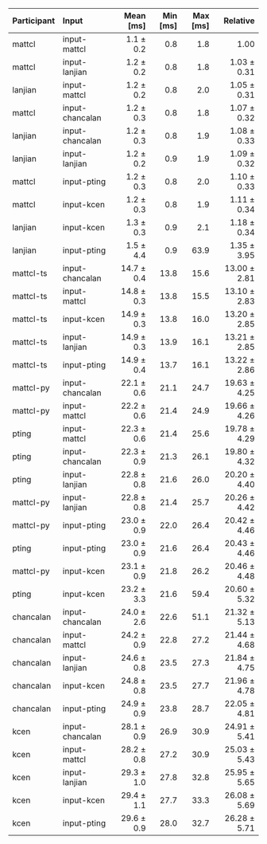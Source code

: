| Participant | Input | Mean [ms] | Min [ms] | Max [ms] | Relative |
|:---|:---|---:|---:|---:|---:|
| mattcl | input-mattcl | 1.1 ± 0.2 | 0.8 | 1.8 | 1.00 |
| mattcl | input-lanjian | 1.2 ± 0.2 | 0.8 | 1.8 | 1.03 ± 0.31 |
| lanjian | input-mattcl | 1.2 ± 0.2 | 0.8 | 2.0 | 1.05 ± 0.31 |
| mattcl | input-chancalan | 1.2 ± 0.3 | 0.8 | 1.8 | 1.07 ± 0.32 |
| lanjian | input-chancalan | 1.2 ± 0.3 | 0.8 | 1.9 | 1.08 ± 0.33 |
| lanjian | input-lanjian | 1.2 ± 0.2 | 0.9 | 1.9 | 1.09 ± 0.32 |
| mattcl | input-pting | 1.2 ± 0.3 | 0.8 | 2.0 | 1.10 ± 0.33 |
| mattcl | input-kcen | 1.2 ± 0.3 | 0.8 | 1.9 | 1.11 ± 0.34 |
| lanjian | input-kcen | 1.3 ± 0.3 | 0.9 | 2.1 | 1.18 ± 0.34 |
| lanjian | input-pting | 1.5 ± 4.4 | 0.9 | 63.9 | 1.35 ± 3.95 |
| mattcl-ts | input-chancalan | 14.7 ± 0.4 | 13.8 | 15.6 | 13.00 ± 2.81 |
| mattcl-ts | input-mattcl | 14.8 ± 0.3 | 13.8 | 15.5 | 13.10 ± 2.83 |
| mattcl-ts | input-kcen | 14.9 ± 0.3 | 13.8 | 16.0 | 13.20 ± 2.85 |
| mattcl-ts | input-lanjian | 14.9 ± 0.3 | 13.9 | 16.1 | 13.21 ± 2.85 |
| mattcl-ts | input-pting | 14.9 ± 0.4 | 13.7 | 16.1 | 13.22 ± 2.86 |
| mattcl-py | input-chancalan | 22.1 ± 0.6 | 21.1 | 24.7 | 19.63 ± 4.25 |
| mattcl-py | input-mattcl | 22.2 ± 0.6 | 21.4 | 24.9 | 19.66 ± 4.26 |
| pting | input-mattcl | 22.3 ± 0.6 | 21.4 | 25.6 | 19.78 ± 4.29 |
| pting | input-chancalan | 22.3 ± 0.9 | 21.3 | 26.1 | 19.80 ± 4.32 |
| pting | input-lanjian | 22.8 ± 0.8 | 21.6 | 26.0 | 20.20 ± 4.40 |
| mattcl-py | input-lanjian | 22.8 ± 0.8 | 21.4 | 25.7 | 20.26 ± 4.42 |
| mattcl-py | input-pting | 23.0 ± 0.9 | 22.0 | 26.4 | 20.42 ± 4.46 |
| pting | input-pting | 23.0 ± 0.9 | 21.6 | 26.4 | 20.43 ± 4.46 |
| mattcl-py | input-kcen | 23.1 ± 0.9 | 21.8 | 26.2 | 20.46 ± 4.48 |
| pting | input-kcen | 23.2 ± 3.3 | 21.6 | 59.4 | 20.60 ± 5.32 |
| chancalan | input-chancalan | 24.0 ± 2.6 | 22.6 | 51.1 | 21.32 ± 5.13 |
| chancalan | input-mattcl | 24.2 ± 0.9 | 22.8 | 27.2 | 21.44 ± 4.68 |
| chancalan | input-lanjian | 24.6 ± 0.8 | 23.5 | 27.3 | 21.84 ± 4.75 |
| chancalan | input-kcen | 24.8 ± 0.8 | 23.5 | 27.7 | 21.96 ± 4.78 |
| chancalan | input-pting | 24.9 ± 0.9 | 23.8 | 28.7 | 22.05 ± 4.81 |
| kcen | input-chancalan | 28.1 ± 0.9 | 26.9 | 30.9 | 24.91 ± 5.41 |
| kcen | input-mattcl | 28.2 ± 0.8 | 27.2 | 30.9 | 25.03 ± 5.43 |
| kcen | input-lanjian | 29.3 ± 1.0 | 27.8 | 32.8 | 25.95 ± 5.65 |
| kcen | input-kcen | 29.4 ± 1.1 | 27.7 | 33.3 | 26.08 ± 5.69 |
| kcen | input-pting | 29.6 ± 0.9 | 28.0 | 32.7 | 26.28 ± 5.71 |
